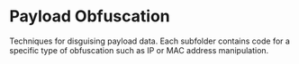 # Payload Obfuscation

Techniques for disguising payload data. Each subfolder contains code for a specific type of obfuscation such as IP or MAC address manipulation.

